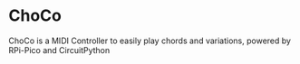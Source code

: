 # ChoCo
ChoCo is a MIDI Controller to easily play chords and variations, powered by RPi-Pico and CircuitPython
